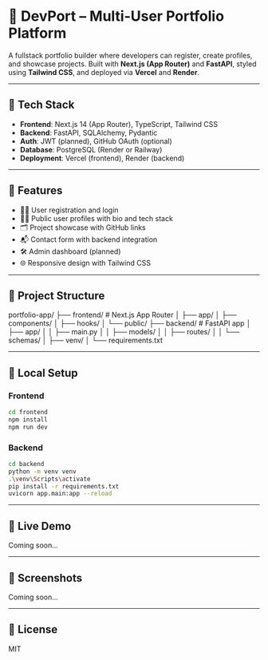 # 🚀 DevPort – Multi-User Portfolio Platform

A fullstack portfolio builder where developers can register, create profiles, and showcase projects. Built with **Next.js (App Router)** and **FastAPI**, styled using **Tailwind CSS**, and deployed via **Vercel** and **Render**.

---

## 🧰 Tech Stack

- **Frontend**: Next.js 14 (App Router), TypeScript, Tailwind CSS
- **Backend**: FastAPI, SQLAlchemy, Pydantic
- **Auth**: JWT (planned), GitHub OAuth (optional)
- **Database**: PostgreSQL (Render or Railway)
- **Deployment**: Vercel (frontend), Render (backend)

---

## 🧩 Features

- 🧑‍💻 User registration and login
- 🧍‍♂️ Public user profiles with bio and tech stack
- 🗂️ Project showcase with GitHub links
- 📬 Contact form with backend integration
- 🛠️ Admin dashboard (planned)
- 🌐 Responsive design with Tailwind CSS

---

## 📁 Project Structure
portfolio-app/
├── frontend/   # Next.js App Router
│   ├── app/
│   ├── components/
│   ├── hooks/
│   └── public/
├── backend/    # FastAPI app
│   ├── app/
│   │   ├── main.py
│   │   ├── models/
│   │   ├── routes/
│   │   └── schemas/
│   ├── venv/
│   └── requirements.txt

---

## 🧪 Local Setup

### Frontend

```bash
cd frontend
npm install
npm run dev
````

### Backend

```bash
cd backend
python -m venv venv
.\venv\Scripts\activate
pip install -r requirements.txt
uvicorn app.main:app --reload
```

---

## 🔗 Live Demo

Coming soon...

---

## 📸 Screenshots

Coming soon...

---

## 📄 License

MIT
